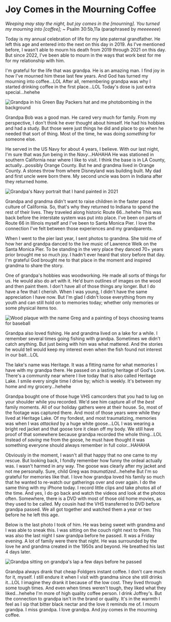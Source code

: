 # Joy Comes in the Mourning Coffee

*Weeping may stay the night, but joy comes in the [mourning]. You turned my mourning into [coffee];* ~ Psalm 30:5b,11a (paraphrased by *meeeeeee*)

Today is my annual celebration of life for my late paternal grandfather. He left this age and entered into the next on this day in 2019. As I've mentioned before, I wasn't able to mourn his death from 2019 through 2021 on this day. But since 2022, I've been able to mourn in the ways that work best for me for my relationship with him.

I'm grateful for the life that was grandpa. He is an amazing man. I find joy in how I've mourned him these last few years. And God has turned my mourning into coffee...LOL After all, remembering grandpa was why I started drinking coffee in the first place...LOL Today's dose is just extra special...hehehe

![Grandpa in his Green Bay Packers hat and me photobombing in the background](./media/FB_IMG_1557252822926_Original.jpeg)

Grandpa Bob was a good man. He cared very much for family. From my perspective, I don't think he ever thought about himself. He had his hobbies and had a study. But those were just things he did and place to go when he needed that sort of thing. Most of the time, he was doing *something* for someone else.

He served in the US Navy for about 4 years, I believe. With our last night, I'm sure that was *fun* being in the *Navy*...HAHAHA He was stationed in southern California near where I like to visit. I think the base is in LA County, actually...possibly Orange County. But he and grandma lived in Orange County. A stones throw from where Disneyland was building built. My dad and first uncle were born there. My second uncle was born in Indiana after they returned home.

![Grandpa's Navy portrait that I hand painted in 2021](./media/Collage.jpeg)

Grandpa and grandma didn't want to raise children in the faster paced culture of California. So, that's why they returned to Indiana to spend the rest of their lives. They traveled along historic Route 66...hehehe This was back before the interstate system was put into place. I've been on parts of Route 66 in Illinois myself and I've been to Santa Monica Pier. I love the connection I've felt between those experiences and my grandparents.

When I went to the pier last year, I sent photos to grandma. She told me of how her and grandpa danced to the live music of Lawrence Welk on the Santa Monica Pier. To be standing in the very place they danced 70+ years prior brought me so much joy. I hadn't ever heard that story before that day. I'm grateful God brought me to that place in the moment and inspired grandma to share the story.

One of grandpa's hobbies was woodworking. He made all sorts of things for us. He would also do art with it. He'd burn outlines of images on the wood and then paint them. I don't have all of those things any longer. But I do have a few that I cherish. When I was young, I didn't have the same appreciation I have now. But I'm glad I didn't loose everything from my youth and can still hold on to memories today; whether only memories or some physical items too.

![Wood plaque with the name Greg and a painting of boys choosing teams for baseball](./media/IMG_1203.jpeg)

Grandpa also loved fishing. He and grandma lived on a lake for a while. I remember several times going fishing with grandpa. Sometimes we didn't catch anything. But just being with him was what mattered. And the stories he would tell would keep my interest even when the fish found not interest in our bait...LOL

The lake's name was Heritage. It was a fitting name for what memories I have with my grandpa there. He passed on a lasting heritage of God's Love. There's a community near where I live today that is also called Heritage Lake. I smile every single time I drive by; which is weekly. It's between my home and my grocery...hehehe

Grandpa bought one of those huge VHS camcorders that you had to lug on your shoulder while you recorded. We'd see him capture all of the *best* family moments. All of our holiday gathers were at their house. So, most of the footage was captured there. And most of those years were while they lived at Heritage Lake. Of my fondest, and most traumatizing, memories was when I was *attacked* by a huge white goose...LOL I was wearing a bright red jacket and that goose tore it clean off my body. We still have proof of that somewhere because grandpa recorded the whole thing...LOL Instead of *saving* me from the goose, he must have thought it was something everyone should always remember in full color...HAHAHA

Obviously in the moment, I wasn't all that happy that no one came to my rescue. But looking back, I fondly remember how funny the ordeal actually was. I wasn't harmed in any way. The goose was clearly after my jacket and not me personally. Sure, child Greg was *traumatized*...hehehe But I'm so grateful for memories like that. I love how grandpa loved his family so much that he wanted to re-watch our gatherings over and over again. I do the same thing with my iPhone today. I record little clips and take photos all of the time. And yes, I do go back and watch the videos and look at the photos often. Somewhere, there is a DVD with most of those old home movies, as they used to be called. My cousin had the VHS transferred to DVD before grandpa passed. We all got together and watched them a year or two before he he left this age.




Below is the last photo I took of him. He was being sweet with grandma and I was able to sneak this. I was sitting on the couch right next to them. This was also the last night I saw grandpa before he passed. It was a Friday evening. A lot of family were there that night. He was surrounded by the love he and grandma created in the 1950s and beyond. He breathed his last 4 days later.

![Grandpa sitting on grandpa's lap a few days before he passed](./media/20190503_210732_Original.jpeg)

Grandpa always drank that cheap Foldgers instant coffee. I don't care much for it, myself. I still endure it when I visit with grandma since she still drinks it...LOL I imagine they drank it because of the low cost. They lived through some tough times. And even when times weren't tough, they liked what they liked...hehehe I'm more of high quality coffee person. I drink Joffrey's. But the connection to grandpa isn't in the brand or quality. It's in the warmth I feel as I sip that bitter black nectar and the love it reminds me of. I mourn grandpa. I miss grandpa. I love grandpa. And joy comes in the mourning coffee.